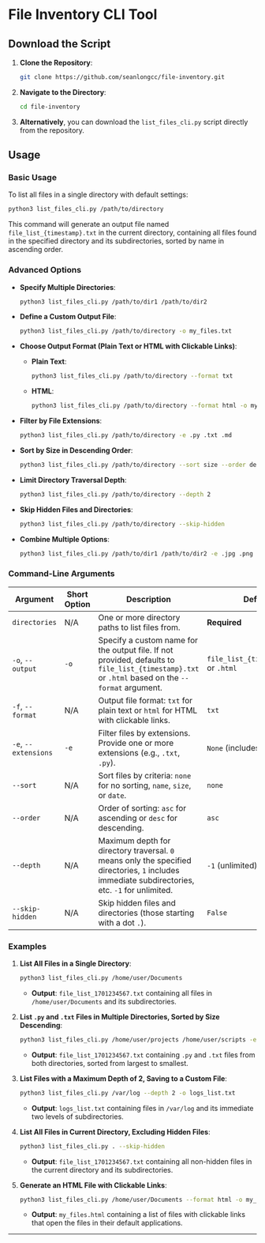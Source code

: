 # File Inventory CLI Tool

## Download the Script

1. **Clone the Repository**:

   ```bash
   git clone https://github.com/seanlongcc/file-inventory.git
   ```

2. **Navigate to the Directory**:

   ```bash
   cd file-inventory
   ```

3. **Alternatively**, you can download the `list_files_cli.py` script directly from the repository.

## Usage

### Basic Usage

To list all files in a single directory with default settings:

```bash
python3 list_files_cli.py /path/to/directory
```

This command will generate an output file named `file_list_{timestamp}.txt` in the current directory, containing all files found in the specified directory and its subdirectories, sorted by name in ascending order.

### Advanced Options

- **Specify Multiple Directories**:

  ```bash
  python3 list_files_cli.py /path/to/dir1 /path/to/dir2
  ```
  
- **Define a Custom Output File**:

  ```bash
  python3 list_files_cli.py /path/to/directory -o my_files.txt
  ```

- **Choose Output Format (Plain Text or HTML with Clickable Links)**:

  - **Plain Text**:

    ```bash
    python3 list_files_cli.py /path/to/directory --format txt
    ```

  - **HTML**:

    ```bash
    python3 list_files_cli.py /path/to/directory --format html -o my_files.html
    ```
  
- **Filter by File Extensions**:

  ```bash
  python3 list_files_cli.py /path/to/directory -e .py .txt .md
  ```
  
- **Sort by Size in Descending Order**:

  ```bash
  python3 list_files_cli.py /path/to/directory --sort size --order desc
  ```
  
- **Limit Directory Traversal Depth**:

  ```bash
  python3 list_files_cli.py /path/to/directory --depth 2
  ```
  
- **Skip Hidden Files and Directories**:

  ```bash
  python3 list_files_cli.py /path/to/directory --skip-hidden
  ```
  
- **Combine Multiple Options**:

  ```bash
  python3 list_files_cli.py /path/to/dir1 /path/to/dir2 -e .jpg .png --sort date --order asc --depth 1 --skip-hidden --format html -o images_list.html
  ```

### Command-Line Arguments

| Argument             | Short Option | Description                                                                                                                                       | Default                       |
|----------------------|--------------|---------------------------------------------------------------------------------------------------------------------------------------------------|-------------------------------|
| `directories`        | N/A          | One or more directory paths to list files from.                                                                                                | **Required**                  |
| `-o`, `--output`     | `-o`         | Specify a custom name for the output file. If not provided, defaults to `file_list_{timestamp}.txt` or `.html` based on the `--format` argument. | `file_list_{timestamp}.txt` or `.html` |
| `-f`, `--format`           | N/A          | Output file format: `txt` for plain text or `html` for HTML with clickable links.                                                                 | `txt`                         |
| `-e`, `--extensions` | `-e`         | Filter files by extensions. Provide one or more extensions (e.g., `.txt`, `.py`).                                                              | `None` (includes all files)    |
| `--sort`             | N/A          | Sort files by criteria: `none` for no sorting, `name`, `size`, or `date`.                                                                          | `none`                        |
| `--order`            | N/A          | Order of sorting: `asc` for ascending or `desc` for descending.                                                                                   | `asc`                         |
| `--depth`            | N/A          | Maximum depth for directory traversal. `0` means only the specified directories, `1` includes immediate subdirectories, etc. `-1` for unlimited.| `-1` (unlimited)              |
| `--skip-hidden`      | N/A          | Skip hidden files and directories (those starting with a dot `.`).                                                                                | `False`                       |

### Examples

1. **List All Files in a Single Directory**:

   ```bash
   python3 list_files_cli.py /home/user/Documents
   ```

   - **Output**: `file_list_1701234567.txt` containing all files in `/home/user/Documents` and its subdirectories.

2. **List `.py` and `.txt` Files in Multiple Directories, Sorted by Size Descending**:

   ```bash
   python3 list_files_cli.py /home/user/projects /home/user/scripts -e .py .txt --sort size --order desc
   ```

   - **Output**: `file_list_1701234567.txt` containing `.py` and `.txt` files from both directories, sorted from largest to smallest.

3. **List Files with a Maximum Depth of 2, Saving to a Custom File**:

   ```bash
   python3 list_files_cli.py /var/log --depth 2 -o logs_list.txt
   ```

   - **Output**: `logs_list.txt` containing files in `/var/log` and its immediate two levels of subdirectories.

4. **List All Files in Current Directory, Excluding Hidden Files**:

   ```bash
   python3 list_files_cli.py . --skip-hidden
   ```

   - **Output**: `file_list_1701234567.txt` containing all non-hidden files in the current directory and its subdirectories.

5. **Generate an HTML File with Clickable Links**:

   ```bash
   python3 list_files_cli.py /home/user/Documents --format html -o my_files.html
   ```

   - **Output**: `my_files.html` containing a list of files with clickable links that open the files in their default applications.

---
